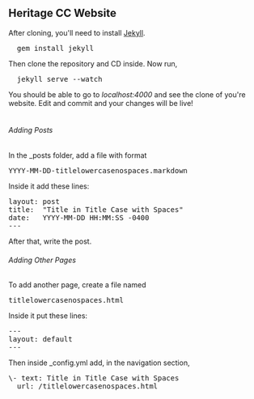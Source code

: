<h2>Heritage CC Website</h2>
After cloning, you'll need to install <a href=http://jekyllrb.com>Jekyll</a>.
<pre>  gem install jekyll</pre>
Then clone the repository and CD inside. Now run,
<pre>  jekyll serve --watch</pre>
You should be able to go to <i>localhost:4000</i> and see the clone of you're website. Edit and commit and your changes will be live!
<br><br>
<h6>Adding Posts</h6>
In the _posts folder, add a file with format <pre>YYYY-MM-DD-titlelowercasenospaces.markdown</pre> Inside it add these lines:
<pre>
layout: post
title:  "Title in Title Case with Spaces"
date:   YYYY-MM-DD HH:MM:SS -0400
---
</pre>
After that, write the post.
<h6>Adding Other Pages</h6>
To add another page, create a file named <pre>titlelowercasenospaces.html</pre> Inside it put these lines:<pre>---
layout: default
---</pre>
Then inside _config.yml add, in the navigation section, <pre>
\- text: Title in Title Case with Spaces
  url: /titlelowercasenospaces.html
</pre>
